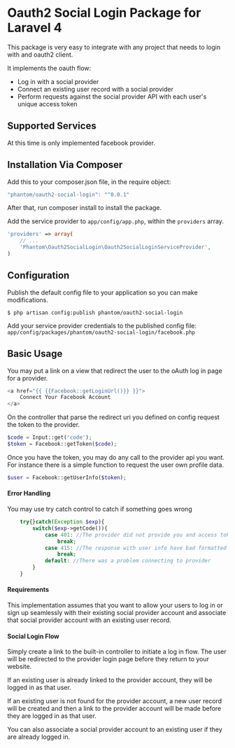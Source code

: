 # Oauth2 Social Login Package for Laravel 4

This package is very easy to integrate with any project that needs to login with and oauth2 client.

It implements the oauth flow:

* Log in with a social provider
* Connect an existing user record with a social provider
* Perform requests against the social provider API with each user's unique access token

## Supported Services

At this time is only implemented facebook provider.

## Installation Via Composer

Add this to your composer.json file, in the require object:

```javascript
"phantom/oauth2-social-login": "^0.0.1"
```

After that, run composer install to install the package.

Add the service provider to `app/config/app.php`, within the `providers` array.

```php
'providers' => array(
	// ...
	'Phantom\Oauth2SocialLogin\Oauth2SocialLoginServiceProvider',
)
```

## Configuration

Publish the default config file to your application so you can make modifications.

```console
$ php artisan config:publish phantom/oauth2-social-login
```

Add your service provider credentials to the published config file: `app/config/packages/phantom/oauth2-social-login/facebook.php`

## Basic Usage

You may put a link on a view that redirect the user to the oAuth log in page for a provider.
```php
<a href="{{ {{Facebook::getLoginUrl()}} }}">
	Connect Your Facebook Account
</a>
```

On the controller that parse the redirect uri you defined on config request the token to the provider.

```php
$code = Input::get('code');
$token = Facebook::getToken($code);
```

Once you have the token, you may do any call to the provider api you want.
For instance there is a simple function to request the user own profile data.

```php
$user = Facebook::getUserInfo($token);
```

#### Error Handling

You may use try catch control to catch if something goes wrong

```php
	try{}catch(Exception $exp){
		switch($exp->getCode()){
			case 401: //The provider did not provide you and access token
				break;
			case 415: //The response with user info have bad formatted data
				break;
			default: //There was a problem connecting to provider
		}
	}
```		

#### Requirements

This implementation assumes that you want to allow your users to log in or sign up seamlessly with their existing social provider account and associate that social provider account with an existing user record.

#### Social Login Flow

Simply create a link to the built-in controller to initiate a log in flow. The user will be redirected to the provider login page before they return to your website.

If an existing user is already linked to the provider account, they will be logged in as that user.

If an existing user is not found for the provider account, a new user record will be created and then a link to the provider account will be made before they are logged in as that user.

You can also associate a social provider account to an existing user if they are already logged in.
